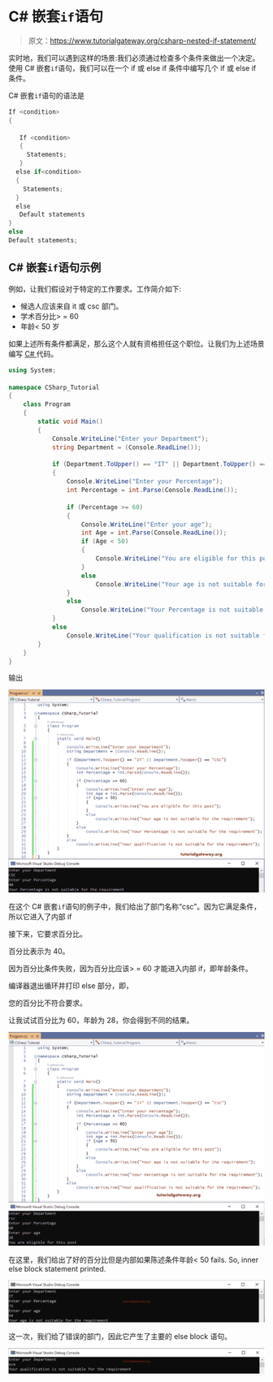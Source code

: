 # C# 嵌套`if`语句

> 原文：<https://www.tutorialgateway.org/csharp-nested-if-statement/>

实时地，我们可以遇到这样的场景:我们必须通过检查多个条件来做出一个决定。使用 C# 嵌套`if`语句，我们可以在一个 if 或 else if 条件中编写几个 if 或 else if 条件。

C# 嵌套`if`语句的语法是

```cs
If <condition>
{

   If <condition>
   {
     Statements;
   }
  else if<condition>
  {
    Statements;
  }
  else
   Default statements
}
else
Default statements;
```

## C# 嵌套`if`语句示例

例如，让我们假设对于特定的工作要求。工作简介如下:

*   候选人应该来自 it 或 csc 部门。
*   学术百分比> = 60
*   年龄< 50 岁

如果上述所有条件都满足，那么这个人就有资格担任这个职位。让我们为上述场景编写 [C# ](https://www.tutorialgateway.org/csharp-tutorial/) 代码。

```cs
using System;

namespace CSharp_Tutorial
{
    class Program
    {
        static void Main()
        {
            Console.WriteLine("Enter your Department");
            string Department = (Console.ReadLine());

            if (Department.ToUpper() == "IT" || Department.ToUpper() == "CSC")
            {
                Console.WriteLine("Enter your Percentage");
                int Percentage = int.Parse(Console.ReadLine());

                if (Percentage >= 60)
                {
                    Console.WriteLine("Enter your age");
                    int Age = int.Parse(Console.ReadLine());
                    if (Age < 50)
                    {
                        Console.WriteLine("You are eligible for this post");
                    }
                    else
                        Console.WriteLine("Your age is not suitable for the requirement");
                }
                else
                    Console.WriteLine("Your Percentage is not suitable for the requirement");
            }
            else
                Console.WriteLine("Your qualification is not suitable for the requirement");
        }
    }
}

```

输出

![C# Nested If Statement 1](img/48b363872c9571ddd6ff3ebfac2827a9.png)

在这个 C# 嵌套`if`语句的例子中，我们给出了部门名称“csc”。因为它满足条件，所以它进入了内部 if

接下来，它要求百分比。

百分比表示为 40。

因为百分比条件失败，因为百分比应该> = 60 才能进入内部 if，即年龄条件。

编译器退出循环并打印 else 部分，即，

您的百分比不符合要求。

让我试试百分比为 60，年龄为 28，你会得到不同的结果。

![C# Nested If Statement 2](img/a3ec9ee3ac0c73344542d6b59d79edc0.png)

在这里，我们给出了好的百分比但是内部如果陈述条件年龄< 50 fails. So, inner else block statement printed.

![C# Nested If Statement 3](img/5e029ee0446da4231a9f2f75673fcd7c.png)

这一次，我们给了错误的部门，因此它产生了主要的 else block 语句。

![C# Nested If Statement 4](img/0cde7e1348505a7ea96649c9ded03f0a.png)